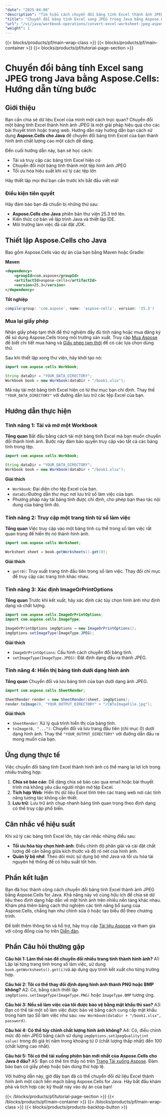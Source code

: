 ```yaml
---
"date": "2025-04-08"
"description": "Tìm hiểu cách chuyển đổi bảng tính Excel thành ảnh JPEG bằng Aspose.Cells for Java. Hướng dẫn này bao gồm cách tải sổ làm việc, chuyển đổi trang tính thành ảnh và tối ưu hóa hiệu suất."
"title": "Chuyển đổi bảng tính Excel sang JPEG trong Java bằng Aspose.Cells&#58; Hướng dẫn từng bước"
"url": "/vi/java/workbook-operations/convert-excel-worksheet-jpeg-aspose-cells-java/"
"weight": 1
---
```


{{< blocks/products/pf/main-wrap-class >}}
{{< blocks/products/pf/main-container >}}
{{< blocks/products/pf/tutorial-page-section >}}


# Chuyển đổi bảng tính Excel sang JPEG trong Java bằng Aspose.Cells: Hướng dẫn từng bước

## Giới thiệu

Bạn cần chia sẻ dữ liệu Excel của mình một cách trực quan? Chuyển đổi một bảng tính Excel thành hình ảnh JPEG là một giải pháp hiệu quả cho các bài thuyết trình hoặc trang web. Hướng dẫn này hướng dẫn bạn cách sử dụng **Aspose.Cells cho Java** để chuyển đổi bảng tính Excel của bạn thành hình ảnh chất lượng cao một cách dễ dàng.

Đến cuối hướng dẫn này, bạn sẽ học cách:
- Tải và truy cập các bảng tính Excel hiện có
- Chuyển đổi một bảng tính thành một tệp hình ảnh JPEG
- Tối ưu hóa hiệu suất khi xử lý các tệp lớn

Hãy thiết lập mọi thứ bạn cần trước khi bắt đầu viết mã!

### Điều kiện tiên quyết

Hãy đảm bảo bạn đã chuẩn bị những thứ sau:
- **Aspose.Cells cho Java** phiên bản thư viện 25.3 trở lên.
- Kiến thức cơ bản về lập trình Java và thiết lập IDE.
- Môi trường làm việc đã cài đặt JDK.

## Thiết lập Aspose.Cells cho Java

Bao gồm Aspose.Cells vào dự án của bạn bằng Maven hoặc Gradle:

**Maven**
```xml
<dependency>
    <groupId>com.aspose</groupId>
    <artifactId>aspose-cells</artifactId>
    <version>25.3</version>
</dependency>
```

**Tốt nghiệp**
```gradle
compile(group: 'com.aspose', name: 'aspose-cells', version: '25.3')
```

### Mua lại giấy phép

Nhận giấy phép tạm thời để thử nghiệm đầy đủ tính năng hoặc mua đăng ký để sử dụng Aspose.Cells trong môi trường sản xuất. Truy cập [Mua Aspose](https://purchase.aspose.com/buy) để biết chi tiết mua hàng và [Giấy phép tạm thời](https://purchase.aspose.com/temporary-license/) để có các lựa chọn dùng thử.

Sau khi thiết lập xong thư viện, hãy khởi tạo nó:

```java
import com.aspose.cells.Workbook;

String dataDir = "YOUR_DATA_DIRECTORY";
Workbook book = new Workbook(dataDir + "/book1.xlsx");
```

Mã này tải một bảng tính Excel hiện có từ thư mục bạn chỉ định. Thay thế `"YOUR_DATA_DIRECTORY"` với đường dẫn lưu trữ các tệp Excel của bạn.

## Hướng dẫn thực hiện

### Tính năng 1: Tải và mở một Workbook

**Tổng quan**
Bắt đầu bằng cách tải một bảng tính Excel mà bạn muốn chuyển đổi thành hình ảnh. Bước này đảm bảo quyền truy cập vào tất cả các bảng tính trong tệp.

```java
import com.aspose.cells.Workbook;

String dataDir = "YOUR_DATA_DIRECTORY";
Workbook book = new Workbook(dataDir + "/book1.xlsx");
```

**Giải thích**
- `Workbook`: Đại diện cho tệp Excel của bạn.
- `dataDir`Đường dẫn thư mục nơi lưu trữ sổ làm việc của bạn.
- Phương pháp này tải bảng tính được chỉ định, cho phép bạn thao tác nội dung của bảng tính đó.

### Tính năng 2: Truy cập một trang tính từ sổ làm việc

**Tổng quan**
Việc truy cập vào một bảng tính cụ thể trong sổ làm việc rất quan trọng để hiển thị nó thành hình ảnh.

```java
import com.aspose.cells.Worksheet;

Worksheet sheet = book.getWorksheets().get(0);
```

**Giải thích**
- `get(0)`: Truy xuất trang tính đầu tiên trong sổ làm việc. Thay đổi chỉ mục để truy cập các trang tính khác nhau.

### Tính năng 3: Xác định ImageOrPrintOptions

**Tổng quan**
Trước khi kết xuất, hãy xác định các tùy chọn hình ảnh như định dạng và chất lượng.

```java
import com.aspose.cells.ImageOrPrintOptions;
import com.aspose.cells.ImageType;

ImageOrPrintOptions imgOptions = new ImageOrPrintOptions();
imgOptions.setImageType(ImageType.JPEG);
```

**Giải thích**
- `ImageOrPrintOptions`: Cấu hình cách chuyển đổi bảng tính.
- `setImageType(ImageType.JPEG)`: Đặt định dạng đầu ra thành JPEG.

### Tính năng 4: Hiển thị bảng tính dưới dạng hình ảnh

**Tổng quan**
Chuyển đổi và lưu bảng tính của bạn dưới dạng ảnh JPEG.

```java
import com.aspose.cells.SheetRender;

SheetRender render = new SheetRender(sheet, imgOptions);
render.toImage(0, "YOUR_OUTPUT_DIRECTORY" + "/CWToImageFile.jpg");
```

**Giải thích**
- `SheetRender`: Xử lý quá trình hiển thị của bảng tính.
- `toImage(0, "...")`: Chuyển đổi và lưu trang đầu tiên (chỉ mục 0) dưới dạng hình ảnh. Thay thế `"YOUR_OUTPUT_DIRECTORY"` với đường dẫn đầu ra mong muốn của bạn.

## Ứng dụng thực tế

Việc chuyển đổi bảng tính Excel thành hình ảnh có thể mang lại lợi ích trong nhiều trường hợp:

1. **Chia sẻ báo cáo**: Dễ dàng chia sẻ báo cáo qua email hoặc bài thuyết trình mà không yêu cầu người nhận mở tệp Excel.
2. **Tích hợp Web**: Hiển thị dữ liệu Excel tĩnh trên các trang web nơi các tính năng tương tác không cần thiết.
3. **Lưu trữ**: Lưu trữ ảnh chụp nhanh bảng tính quan trọng theo định dạng có thể truy cập phổ biến.

## Cân nhắc về hiệu suất

Khi xử lý các bảng tính Excel lớn, hãy cân nhắc những điều sau:

- **Tối ưu hóa tùy chọn hình ảnh**: Điều chỉnh độ phân giải và cài đặt chất lượng để cân bằng giữa kích thước và độ rõ nét của hình ảnh.
- **Quản lý bộ nhớ**: Theo dõi mức sử dụng bộ nhớ Java và tối ưu hóa tài nguyên hệ thống để có hiệu suất tốt hơn.

## Phần kết luận

Bạn đã học thành công cách chuyển đổi bảng tính Excel thành ảnh JPEG bằng Aspose.Cells for Java. Khả năng này vô cùng hữu ích để chia sẻ dữ liệu theo định dạng hấp dẫn về mặt hình ảnh trên nhiều nền tảng khác nhau. Khám phá thêm bằng cách thử nghiệm các tính năng bổ sung của Aspose.Cells, chẳng hạn như chỉnh sửa ô hoặc tạo biểu đồ theo chương trình.

Để biết thêm thông tin và hỗ trợ, hãy truy cập [Tài liệu Aspose](https://reference.aspose.com/cells/java/) và tham gia với cộng đồng của họ trên [Diễn đàn](https://forum.aspose.com/c/cells/9).

## Phần Câu hỏi thường gặp

**Câu hỏi 1: Làm thế nào để chuyển đổi nhiều trang tính thành hình ảnh?**
A1: Lặp lại từng trang tính trong sổ làm việc, sử dụng `book.getWorksheets().get(i)`và áp dụng quy trình kết xuất cho từng trường hợp.

**Câu hỏi 2: Tôi có thể thay đổi định dạng hình ảnh thành PNG hoặc BMP không?**
A2: Có, bằng cách thiết lập `imgOptions.setImageType(ImageType.PNG)` hoặc `ImageType.BMP` tương ứng.

**Câu hỏi 3: Nếu sổ làm việc của tôi được bảo vệ bằng mật khẩu thì sao?**
A3: Bạn có thể tải một sổ làm việc được bảo vệ bằng cách cung cấp mật khẩu trong hàm tạo Sổ làm việc như sau: `new Workbook(dataDir + "/book1.xlsx", password)`. 

**Câu hỏi 4: Có thể tùy chỉnh chất lượng hình ảnh không?**
A4: Có, điều chỉnh mức độ nén JPEG bằng cách sử dụng `imgOptions.setJpegQuality(int value)` trong đó giá trị nằm trong khoảng từ 0 (chất lượng thấp nhất) đến 100 (chất lượng cao nhất).

**Câu hỏi 5: Tôi có thể tải xuống phiên bản mới nhất của Aspose.Cells cho Java ở đâu?**
A5: Bạn có thể tìm thấy nó trên [Trang Tải xuống Aspose](https://releases.aspose.com/cells/java/). Đảm bảo bạn có giấy phép hoặc bản dùng thử hợp lệ.

Với hướng dẫn này, giờ đây bạn đã có thể chuyển đổi dữ liệu Excel thành hình ảnh một cách liền mạch bằng Aspose.Cells for Java. Hãy bắt đầu khám phá và tích hợp các kỹ thuật này vào dự án của bạn!


{{< /blocks/products/pf/tutorial-page-section >}}
{{< /blocks/products/pf/main-container >}}
{{< /blocks/products/pf/main-wrap-class >}}
{{< blocks/products/products-backtop-button >}}